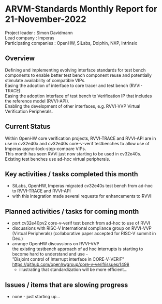 
[comment]: # "this template is for ARVM projects"

# **ARVM-Standards** Monthly Report for 21-November-2022

Project leader : Simon Davidmann   
Lead company :  Imperas  
Participating companies : OpenHW, SiLabs, Dolphin, NXP, Intrinsix 

## Overview
Defining and implementing evolving interface standards for test bench components to enable better test bench component reuse and potentially stimulate availability of compatible VIPs.  
Easing the adoption of interface to core tracer and test bench (RVVI-TRACE).  
Easing the adoption interface of test bench to Verification IP that includes the reference model (RVVI-API).  
Enabling the development of other interfaces, e.g. RVVI-VVP Virtual Verification Peripherals.   

## Current Status
Within OpenHW core verification projects, RVVI-TRACE and RVVI-API are in use in cv32e40x and cv32e40s core-v-verif testbenches to allow use of Imperas async-lock-step-compare VIPs.  
This month has seen RVVI just now starting to be used in cv32e40s.  
Existing test benches use ad-hoc virtual peripherals.  

## Key activities / tasks completed this month
- SiLabs, OpenHW, Imperas migrated cv32e40s test bench from ad-hoc to RVVI-TRACE and RVVI-API
- with this integration made several requests for enhancements to RVVI

## Planned activities / tasks for coming month
- port cv32e40pv2 core-v-verif test bench from ad-hoc to use of RVVI
- discussions with RISC-V International compliance group on RVVI-VVP (Virtual Peripherals) (collaborative paper accepted for RISC-V summit in Dec.)
- arrange OpenHW discussions on RVVI-VVP   
    the existing testbench approach of ad hoc interrupts is starting to become hard to understand and use -  
        "Disjoint control of Interrupt interface in CORE-V-VERIF"     https://github.com/openhwgroup/core-v-verif/issues/1499
    -  illustrating that standardization will be more efficient...     
 
## Issues / items that are slowing progress
- none - just starting up...


